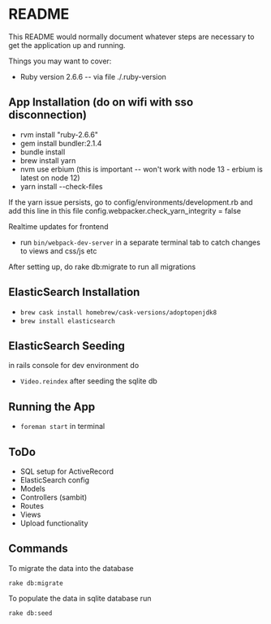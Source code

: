 # README

This README would normally document whatever steps are necessary to get the
application up and running.

Things you may want to cover:

* Ruby version
2.6.6 -- via file ./.ruby-version

## App Installation (do on wifi with sso disconnection)

- rvm install "ruby-2.6.6"
- gem install bundler:2.1.4
- bundle install
- brew install yarn
- nvm use erbium (this is important -- won't work with node 13 - erbium is latest on node 12)
- yarn install --check-files

If the yarn issue persists,
go to config/environments/development.rb
and add this line in this file 
config.webpacker.check_yarn_integrity = false

Realtime updates for frontend
- run `bin/webpack-dev-server` in a separate terminal tab to catch changes to views and css/js etc


After setting up, do
rake db:migrate
to run all migrations

## ElasticSearch Installation

- `brew cask install homebrew/cask-versions/adoptopenjdk8`
- `brew install elasticsearch`

## ElasticSearch Seeding
in rails console for dev environment do
- `Video.reindex` after seeding the sqlite db

## Running the App
- `foreman start` in terminal

## ToDo

- SQL setup for ActiveRecord
- ElasticSearch config
- Models
- Controllers (sambit)
- Routes
- Views
- Upload functionality

## Commands
To migrate the data into the database

`rake db:migrate`

To populate the data in sqlite database run

`rake db:seed`